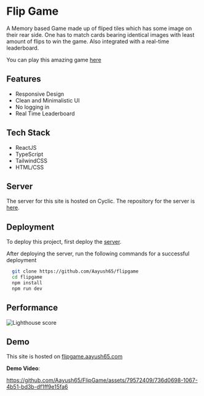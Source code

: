 
# Flip Game

A Memory based Game made up of fliped tiles which has some image on their rear side. One has to match cards bearing identical images with least amount of flips to win the game. Also integrated with a real-time leaderboard.

You can play this amazing game [here](https://flipgame.aayush65.com)

## Features

- Responsive Design
- Clean and Minimalistic UI
- No logging in
- Real Time Leaderboard


## Tech Stack

- ReactJS
- TypeScript
- TailwindCSS
- HTML/CSS
## Server
The server for this site is hosted on Cyclic.
The repository for the server is [here](https://github.com/Aayush65/leaderboard).
## Deployment

To deploy this project, first deploy the [server](https://github.com/Aayush65/leaderboard).

After deploying the server, run the following commands for a successful deployment

```bash
  git clone https://github.com/Aayush65/flipgame
  cd flipgame
  npm install
  npm run dev
```

## Performance
![Lighthouse score](https://github.com/Aayush65/leaderboard/assets/79572409/af0beb83-1329-4765-8fba-06e907bff9f2)

## Demo

This site is hosted on [flipgame.aayush65.com](https://flipgame.aayush65.com)

**Demo Video**:

https://github.com/Aayush65/FlipGame/assets/79572409/736d0698-1067-4b51-bd3b-df1ff9e15fa6
